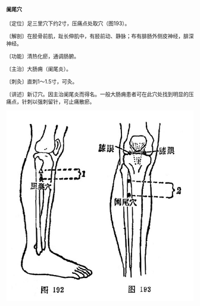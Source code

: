 #### 阑尾穴

〔定位〕足三里穴下约2寸，压痛点处取穴（图193）。

〔解剖〕在胫骨前肌，趾长伸肌中，有胫前动、静脉；布有腓肠外侧皮神经，腓深神经。

〔功能〕清热化瘀，通调肠腑。

〔主治〕大肠痈（阑尾炎）。

〔刺灸〕直刺1～1.5寸，可灸。

〔讲述〕新订穴。因主治阑尾炎而得名。一般大肠痈患者可在此穴处找到明显的压痛点，针刺以强刺留针，可止痛散瘀。

![](img/图192、193.jpg)
